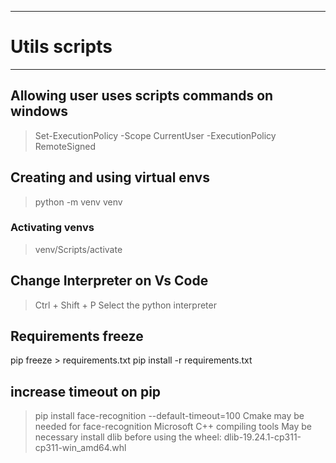 
___

# Utils scripts

___

## Allowing user uses scripts commands on windows
> Set-ExecutionPolicy -Scope CurrentUser -ExecutionPolicy RemoteSigned

## Creating and using virtual envs
> python -m venv venv
### Activating venvs
> venv/Scripts/activate

## Change Interpreter on Vs Code
> Ctrl + Shift + P
> Select the python interpreter

## Requirements freeze
pip freeze > requirements.txt
pip install -r requirements.txt

## increase timeout on pip
> pip install face-recognition --default-timeout=100
> Cmake may be needed for face-recognition
> Microsoft C++ compiling tools
> May be necessary install dlib before using the wheel: dlib-19.24.1-cp311-cp311-win_amd64.whl
